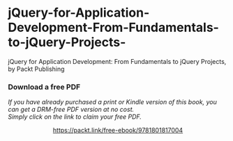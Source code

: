 # jQuery-for-Application-Development-From-Fundamentals-to-jQuery-Projects-
jQuery for Application Development: From Fundamentals to jQuery Projects, by Packt Publishing
### Download a free PDF

 <i>If you have already purchased a print or Kindle version of this book, you can get a DRM-free PDF version at no cost.<br>Simply click on the link to claim your free PDF.</i>
<p align="center"> <a href="https://packt.link/free-ebook/9781801817004">https://packt.link/free-ebook/9781801817004 </a> </p>
